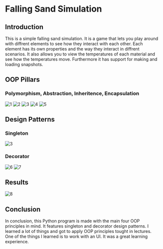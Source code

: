 # Falling Sand Simulation

## Introduction
This is a simple falling sand simulation.
It is a game that lets you play around with diffrent elements to see how they interact with each other.
Each element has its own properties and the way they interact in diffrent scenarios.
It also allows you to view the temperatures of each material and see how the temperatures move.
Furthermore it has support for making and loading snapshots.

## OOP Pillars
### Polymorphism, Abstraction, Inheritence, Encapsulation
![1](https://github.com/NBalciunas/physics_sim/assets/87865572/63568d90-8230-40f6-8a1a-9b20c5ecfe53)
![2](https://github.com/NBalciunas/physics_sim/assets/87865572/f19d7831-fa58-4045-af3c-4201d97b8965)
![3](https://github.com/NBalciunas/physics_sim/assets/87865572/1dc3eff5-cbe1-4ce8-a284-ce402a072bf2)
![4](https://github.com/NBalciunas/physics_sim/assets/87865572/20e42ad1-dd5d-4684-a640-3b8fedd71581)
![5](https://github.com/NBalciunas/physics_sim/assets/87865572/d67494d9-92b6-4794-b8d7-127ff42cee26)


## Design Patterns
### Singleton
![3](https://github.com/NBalciunas/physics_sim/assets/87865572/19b128ab-f928-4e79-8bba-a756bc2b903b)


### Decorator
![6](https://github.com/NBalciunas/physics_sim/assets/87865572/a26a07f1-41ee-4cf9-98dc-c8969db9ab00)
![7](https://github.com/NBalciunas/physics_sim/assets/87865572/42186291-4b2d-4101-b0f8-5ec1e4cc1fcf)


## Results
![8](https://github.com/NBalciunas/physics_sim/assets/87865572/bc2d7c7e-590f-4816-b6c0-1739006a8bf7)


## Conclusion
In conclusion, this Python program is made with the main four OOP principles in mind.
It features singleton and decorator design patterns.
I learned a lot of things and got to apply OOP principles tought in lectures.
One of the things I learned is to work with an UI.
It was a great learning experience.
